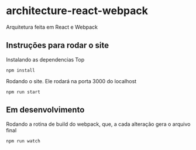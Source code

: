 # architecture-react-webpack
Arquitetura feita em React e Webpack


## Instruções para rodar o site

Instalando as dependencias 
Top
```
npm install
```

Rodando o site. Ele rodará na porta 3000 do localhost
```
npm run start
```

## Em desenvolvimento

Rodando a rotina de build do webpack, que, a cada alteração gera o arquivo final
```
npm run watch
```